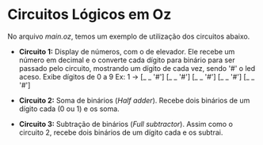# Circuitos Lógicos em Oz

No arquivo *main.oz*, temos um exemplo de utilização dos circuitos abaixo.

- **Circuito 1:** Display de números, com o de elevador. Ele recebe um número em decimal e o converte cada dígito para binário para ser passado pelo circuito, mostrando um dígito de cada vez, sendo '#' o led aceso. Exibe dígitos de 0 a 9
Ex: 1 ->    [_ _ '#']
            [_ _ '#']
            [_ _ '#']
            [_ _ '#']
            [_ _ '#']

- **Circuito 2:** Soma de binários (*Half adder*). Recebe dois binários de um dígito cada (0 ou 1) e os soma.

- **Circuito 3:** Subtração de binários (*Full subtractor*). Assim como o circuito 2, recebe dois binários de um dígito cada e os subtrai.